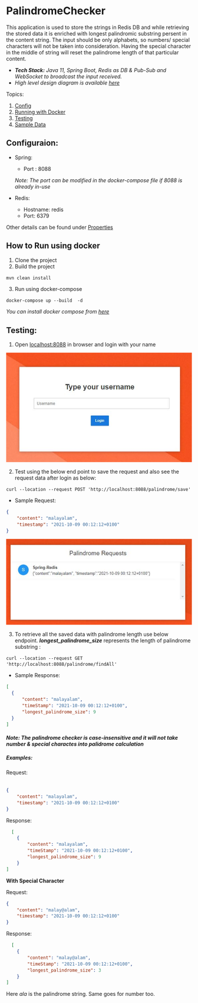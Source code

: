 # PalindromeChecker

This application is used to store the strings in Redis DB and while retrieving the stored data it is enriched with longest palindromic substring persent in the content string. The input should be only alphabets, so numbers/ special characters will not be taken into consideration. Having the special character in the middle of string will reset the palindrome length of that particular content. 

  - __*Tech Stack:*__ _Java 11, Spring Boot, Redis as DB & Pub-Sub and WebSocket to broadcast the input received._
  - *High level design diagram is available [here](https://github.com/ArunSb28/PalindromeChecker/blob/main/src/main/resources/static/images/HighLevel_Design.png)*

Topics:
1. [Config](https://github.com/ArunSb28/PalindromeChecker#configuraion)
2. [Running with Docker](https://github.com/ArunSb28/PalindromeChecker#how-to-run-using-docker)
3. [Testing](https://github.com/ArunSb28/PalindromeChecker/blob/main/README.md#testing)
4. [Sample Data](https://github.com/ArunSb28/PalindromeChecker/blob/main/README.md#examples)


## Configuraion:

- Spring:
  - Port : 8088
  
  _Note: The port can be modified in the docker-compose file if 8088 is already in-use_

- Redis:
  - Hostname: redis
  - Port: 6379
 
Other details can be found under [Properties](/src/main/resources/application.properties)

## How to Run using docker
1. Clone the project
2. Build the project

``` Java
mvn clean install
```
3. Run using docker-compose
```
docker-compose up --build  -d
```
*You can install docker compose from [here](https://docs.docker.com/compose/install/#install-compose)*

## Testing: 

1. Open [localhost:8088](http://localhost:8088) in browser and login with your name

 ![Login Page](https://github.com/ArunSb28/PalindromeChecker/blob/main/src/main/resources/static/images/LoginPage_small.JPG)


2. Test using the below end point to save the request and also see the request data after login as below:
```curl
curl --location --request POST 'http://localhost:8088/palindrome/save'
```
  - Sample Request:
```json
{
    "content": "malayalam",
    "timestamp": "2021-10-09 00:12:12+0100"
}
```
![websocketClient](https://github.com/ArunSb28/PalindromeChecker/blob/main/src/main/resources/static/images/webSocket_Client.JPG)

3. To retrieve all the saved data with palindrome length use below endpoint. __*longest_palindrome_size*__ represents the length of palindrome substring :

```curl
curl --location --request GET 'http://localhost:8088/palindrome/findAll'
```
  - Sample Response:
  ```json
  [    
    {
        "content": "malayalam",
        "timeStamp": "2021-10-09 00:12:12+0100",
        "longest_palindrome_size": 9
    }
]
```
#### **_Note:_** _The palindrome checker is case-insensitive and it will not take number & special charactes into palidrome calculation_
##### Examples:

Request:
```json

{
    "content": "malayalam",
    "timestamp": "2021-10-09 00:12:12+0100"
}
```
Response:
```json
  [    
    {
        "content": "malayalam",
        "timeStamp": "2021-10-09 00:12:12+0100",
        "longest_palindrome_size": 9
    }
]
```
__With Special Character__

Request:
```json
{
    "content": "malay@alam",
    "timestamp": "2021-10-09 00:12:12+0100"
}
```
Response:
```json
  [    
    {
        "content": "malay@alam",
        "timeStamp": "2021-10-09 00:12:12+0100",
        "longest_palindrome_size": 3
    }
]
```
Here *ala* is the palindrome string. Same goes for number too.
